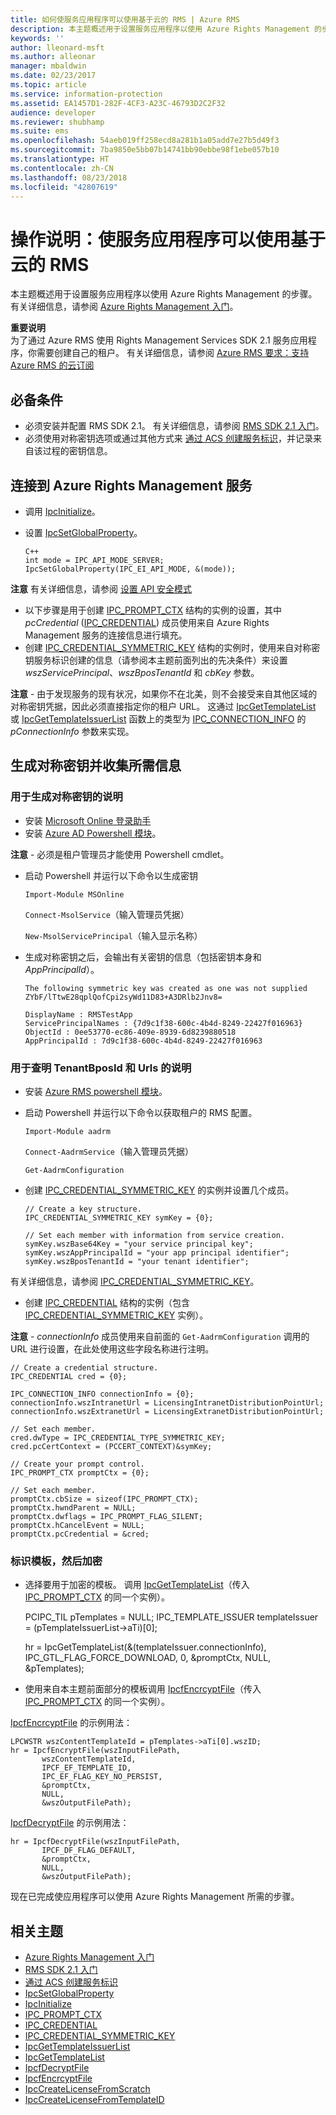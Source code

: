```yaml
---
title: 如何使服务应用程序可以使用基于云的 RMS | Azure RMS
description: 本主题概述用于设置服务应用程序以使用 Azure Rights Management 的步骤。
keywords: ''
author: lleonard-msft
ms.author: alleonar
manager: mbaldwin
ms.date: 02/23/2017
ms.topic: article
ms.service: information-protection
ms.assetid: EA1457D1-282F-4CF3-A23C-46793D2C2F32
audience: developer
ms.reviewer: shubhamp
ms.suite: ems
ms.openlocfilehash: 54aeb019ff258ecd8a281b1a05add7e27b5d49f3
ms.sourcegitcommit: 7ba9850e5bb07b14741bb90ebbe98f1ebe057b10
ms.translationtype: HT
ms.contentlocale: zh-CN
ms.lasthandoff: 08/23/2018
ms.locfileid: "42807619"
---
```

# <a name="how-to-enable-your-service-application-to-work-with-cloud-based-rms"></a>操作说明：使服务应用程序可以使用基于云的 RMS

本主题概述用于设置服务应用程序以使用 Azure Rights Management 的步骤。 有关详细信息，请参阅 [Azure Rights Management 入门](https://technet.microsoft.com/library/jj585016.aspx)。

**重要说明**  
为了通过 Azure RMS 使用 Rights Management Services SDK 2.1 服务应用程序，你需要创建自己的租户。 有关详细信息，请参阅 [Azure RMS 要求：支持 Azure RMS 的云订阅](../requirements.md)

## <a name="prerequisites"></a>必备条件

-   必须安装并配置 RMS SDK 2.1。 有关详细信息，请参阅 [RMS SDK 2.1 入门](getting-started-with-ad-rms-2-0.md)。
-   必须使用对称密钥选项或通过其他方式来 [通过 ACS 创建服务标识](https://msdn.microsoft.com/library/gg185924.aspx)，并记录来自该过程的密钥信息。

## <a name="connecting-to-the-azure-rights-management-service"></a>连接到 Azure Rights Management 服务

-   调用 [IpcInitialize](https://msdn.microsoft.com/library/jj127295.aspx)。
-   设置 [IpcSetGlobalProperty](https://msdn.microsoft.com/library/hh535270.aspx)。

        C++
        int mode = IPC_API_MODE_SERVER;
        IpcSetGlobalProperty(IPC_EI_API_MODE, &(mode));


  **注意**  有关详细信息，请参阅 [设置 API 安全模式](setting-the-api-security-mode-api-mode.md)

     
-   以下步骤是用于创建 [IPC\_PROMPT\_CTX](https://msdn.microsoft.com/library/hh535278.aspx) 结构的实例的设置，其中 *pcCredential* ([IPC\_CREDENTIAL](https://msdn.microsoft.com/library/hh535275.aspx)) 成员使用来自 Azure Rights Management 服务的连接信息进行填充。
-   创建 [IPC\_CREDENTIAL\_SYMMETRIC\_KEY](https://msdn.microsoft.com/library/dn133062.aspx) 结构的实例时，使用来自对称密钥服务标识创建的信息（请参阅本主题前面列出的先决条件）来设置 *wszServicePrincipal*、*wszBposTenantId* 和 *cbKey* 参数。

**注意** - 由于发现服务的现有状况，如果你不在北美，则不会接受来自其他区域的对称密钥凭据，因此必须直接指定你的租户 URL。 这通过 [IpcGetTemplateList](https://msdn.microsoft.com/library/hh535267.aspx) 或 [IpcGetTemplateIssuerList](https://msdn.microsoft.com/library/hh535266.aspx) 函数上的类型为 [IPC\_CONNECTION\_INFO](https://msdn.microsoft.com/library/hh535274.aspx) 的 *pConnectionInfo* 参数来实现。

## <a name="generate-a-symmetric-key-and-collect-the-needed-information"></a>生成对称密钥并收集所需信息

### <a name="instructions-to-generate-a-symmetric-key"></a>用于生成对称密钥的说明

-   安装 [Microsoft Online 登录助手](http://go.microsoft.com/fwlink/p/?LinkID=286152)
-   安装 [Azure AD Powershell 模块](https://bposast.vo.msecnd.net/MSOPMW/8073.4/amd64/AdministrationConfig-en.msi)。

**注意** - 必须是租户管理员才能使用 Powershell cmdlet。

- 启动 Powershell 并运行以下命令以生成密钥

    `Import-Module MSOnline`

    `Connect-MsolService`（输入管理员凭据）

    `New-MsolServicePrincipal`（输入显示名称）

- 生成对称密钥之后，会输出有关密钥的信息（包括密钥本身和 *AppPrincipalId*）。

      The following symmetric key was created as one was not supplied
      ZYbF/lTtwE28qplQofCpi2syWd11D83+A3DRlb2Jnv8=

      DisplayName : RMSTestApp
      ServicePrincipalNames : {7d9c1f38-600c-4b4d-8249-22427f016963}
      ObjectId : 0ee53770-ec86-409e-8939-6d8239880518
      AppPrincipalId : 7d9c1f38-600c-4b4d-8249-22427f016963


### <a name="instructions-to-find-out-tenantbposid-and-urls"></a>用于查明 **TenantBposId** 和 **Urls** 的说明

-   安装 [Azure RMS powershell 模块](https://technet.microsoft.com/library/jj585012.aspx)。
-   启动 Powershell 并运行以下命令以获取租户的 RMS 配置。

    `Import-Module aadrm`

    `Connect-AadrmService`（输入管理员凭据）

    `Get-AadrmConfiguration`


- 创建 [IPC\_CREDENTIAL\_SYMMETRIC\_KEY](https://msdn.microsoft.com/library/dn133062.aspx) 的实例并设置几个成员。

      // Create a key structure.
      IPC_CREDENTIAL_SYMMETRIC_KEY symKey = {0};

      // Set each member with information from service creation.
      symKey.wszBase64Key = "your service principal key";
      symKey.wszAppPrincipalId = "your app principal identifier";
      symKey.wszBposTenantId = "your tenant identifier";


有关详细信息，请参阅 [IPC\_CREDENTIAL\_SYMMETRIC\_KEY](https://msdn.microsoft.com/library/dn133062.aspx)。

-   创建 [IPC\_CREDENTIAL](https://msdn.microsoft.com/library/hh535275.aspx) 结构的实例（包含 [IPC\_CREDENTIAL\_SYMMETRIC\_KEY](https://msdn.microsoft.com/library/dn133062.aspx) 实例）。

**注意** - *connectionInfo* 成员使用来自前面的 `Get-AadrmConfiguration` 调用的 URL 进行设置，在此处使用这些字段名称进行注明。

    // Create a credential structure.
    IPC_CREDENTIAL cred = {0};

    IPC_CONNECTION_INFO connectionInfo = {0};
    connectionInfo.wszIntranetUrl = LicensingIntranetDistributionPointUrl;
    connectionInfo.wszExtranetUrl = LicensingExtranetDistributionPointUrl;

    // Set each member.
    cred.dwType = IPC_CREDENTIAL_TYPE_SYMMETRIC_KEY;
    cred.pcCertContext = (PCCERT_CONTEXT)&symKey;

    // Create your prompt control.
    IPC_PROMPT_CTX promptCtx = {0};

    // Set each member.
    promptCtx.cbSize = sizeof(IPC_PROMPT_CTX);
    promptCtx.hwndParent = NULL;
    promptCtx.dwflags = IPC_PROMPT_FLAG_SILENT;
    promptCtx.hCancelEvent = NULL;
    promptCtx.pcCredential = &cred;

### <a name="identify-a-template-and-then-encrypt"></a>标识模板，然后加密

-   选择要用于加密的模板。
    调用 [IpcGetTemplateList](https://msdn.microsoft.com/library/hh535267.aspx)（传入 [IPC\_PROMPT\_CTX](https://msdn.microsoft.com/library/hh535278.aspx) 的同一个实例）。


    PCIPC_TIL pTemplates = NULL; IPC_TEMPLATE_ISSUER templateIssuer = (pTemplateIssuerList->aTi)[0];

    hr = IpcGetTemplateList(&(templateIssuer.connectionInfo),        IPC_GTL_FLAG_FORCE_DOWNLOAD,        0,        &promptCtx,        NULL,        &pTemplates);


-   使用来自本主题前面部分的模板调用 [IpcfEncrcyptFile](https://msdn.microsoft.com/library/dn133059.aspx)（传入 [IPC\_PROMPT\_CTX](https://msdn.microsoft.com/library/hh535278.aspx) 的同一个实例）。

[IpcfEncrcyptFile](https://msdn.microsoft.com/library/dn133059.aspx) 的示例用法：

    LPCWSTR wszContentTemplateId = pTemplates->aTi[0].wszID;
    hr = IpcfEncryptFile(wszInputFilePath,
           wszContentTemplateId,
           IPCF_EF_TEMPLATE_ID,
           IPC_EF_FLAG_KEY_NO_PERSIST,
           &promptCtx,
           NULL,
           &wszOutputFilePath);

[IpcfDecryptFile](https://msdn.microsoft.com/library/dn133058.aspx) 的示例用法：

    hr = IpcfDecryptFile(wszInputFilePath,
           IPCF_DF_FLAG_DEFAULT,
           &promptCtx,
           NULL,
           &wszOutputFilePath);

现在已完成使应用程序可以使用 Azure Rights Management 所需的步骤。

## <a name="related-topics"></a>相关主题

* [Azure Rights Management 入门](https://technet.microsoft.com/library/jj585016.aspx)
* [RMS SDK 2.1 入门](getting-started-with-ad-rms-2-0.md)
* [通过 ACS 创建服务标识](https://msdn.microsoft.com/library/gg185924.aspx)
* [IpcSetGlobalProperty](https://msdn.microsoft.com/library/hh535270.aspx)
* [IpcInitialize](https://msdn.microsoft.com/library/jj127295.aspx)
* [IPC\_PROMPT\_CTX](https://msdn.microsoft.com/library/hh535278.aspx)
* [IPC\_CREDENTIAL](https://msdn.microsoft.com/library/hh535275.aspx)
* [IPC\_CREDENTIAL\_SYMMETRIC\_KEY](https://msdn.microsoft.com/library/dn133062.aspx)
* [IpcGetTemplateIssuerList](https://msdn.microsoft.com/library/hh535266.aspx)
* [IpcGetTemplateList](https://msdn.microsoft.com/library/hh535267.aspx)
* [IpcfDecryptFile](https://msdn.microsoft.com/library/dn133058.aspx)
* [IpcfEncrcyptFile](https://msdn.microsoft.com/library/dn133059.aspx)
* [IpcCreateLicenseFromScratch](https://msdn.microsoft.com/library/hh535256.aspx)
* [IpcCreateLicenseFromTemplateID](https://msdn.microsoft.com/library/hh535257.aspx)
